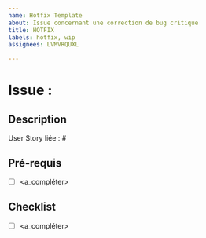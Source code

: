 ```yaml
---
name: Hotfix Template
about: Issue concernant une correction de bug critique
title: HOTFIX
labels: hotfix, wip
assignees: LVMVRQUXL

---
```


# Issue <id> : <titre>

## Description

User Story liée : #

## Pré-requis

- [ ] <a_compléter>

## Checklist

- [ ] <a_compléter>